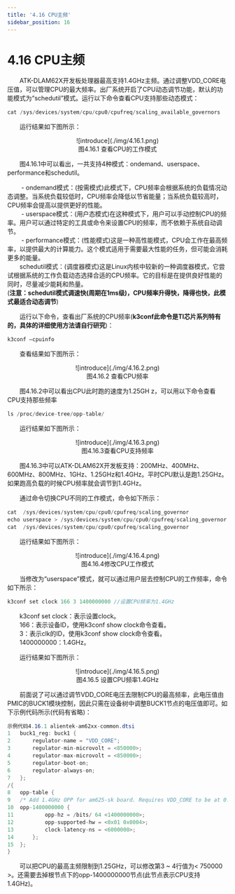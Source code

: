 ```yaml
---
title: '4.16 CPU主频'
sidebar_position: 16
---
```


# 4.16 CPU主频


&emsp;&emsp;ATK-DLAM62X开发板处理器最高支持1.4GHz主频。通过调整VDD_CORE电压值，可以管理CPU的最大频率。出厂系统开启了CPU动态调节功能，默认的功能模式为“schedutil”模式。运行以下命令查看CPU支持那些动态模式：

```c#
cat /sys/devices/system/cpu/cpu0/cpufreq/scaling_available_governors
```

&emsp;&emsp;运行结果如下图所示：



<center>
![introduce](./img/4.16.1.png)<br />
图4.16.1 查看CPU的工作模式
</center>

&emsp;&emsp;图4.16.1中可以看出，一共支持4种模式：ondemand、userspace、performance和schedutil。

&emsp;&emsp; - ondemand模式：(按需模式)此模式下，CPU频率会根据系统的负载情况动态调整。当系统负载较低时，CPU频率会降低以节省能量；当系统负载较高时，CPU频率会提高以提供更好的性能。<br />
&emsp;&emsp; - userspace模式：(用户态模式)在这种模式下，用户可以手动控制CPU的频率。用户可以通过特定的工具或命令来设置CPU的频率，而不依赖于系统自动调节。<br />
&emsp;&emsp; - performance模式：(性能模式)这是一种高性能模式，CPU会工作在最高频率，以提供最大的计算能力。这个模式适用于需要最大性能的任务，但可能会消耗更多的能量。<br />
&emsp;&emsp;schedutil模式：(调度器模式)这是Linux内核中较新的一种调度器模式，它尝试根据系统的工作负载动态选择合适的CPU频率。它的目标是在提供良好性能的同时，尽量减少能耗和热量。<br />
(**注意：schedutil模式调速快(周期在1ms级)，CPU频率升得快，降得也快，此模式最适合动态调节**)

&emsp;&emsp;运行以下命令，查看出厂系统的CPU频率(**k3conf此命令是TI芯片系列特有的，具体的详细使用方法请自行研究**)：

```c#
k3conf –cpuinfo
```

&emsp;&emsp;查看结果如下图所示：

<center>
![introduce](./img/4.16.2.png)<br />
图4.16.2 查看CPU频率
</center>

&emsp;&emsp;图4.16.2中可以看出CPU此时跑的速度为1.25GH	z，可以用以下命令查看CPU支持那些频率

```c#
ls /proc/device-tree/opp-table/
```

&emsp;&emsp;运行结果如下图所示：

<center>
![introduce](./img/4.16.3.png)<br />
图4.16.3查看CPU支持频率
</center>

&emsp;&emsp;图4.16.3中可以ATK-DLAM62X开发板支持：200MHz、400MHz、600MHz、800MHz、1GHz、1.25GHz和1.4GHz。平时CPU默认是跑1.25GHz。如果跑高负载的时候CPU频率就会调节到1.4GHz。

&emsp;&emsp;通过命令切换CPU不同的工作模式，命令如下所示：

```c#
cat  /sys/devices/system/cpu/cpu0/cpufreq/scaling_governor             //查看CPU运行的工作模式
echo userspace > /sys/devices/system/cpu/cpu0/cpufreq/scaling_governor //设置CPU运行模式为userspace
cat  /sys/devices/system/cpu/cpu0/cpufreq/scaling_governor             //查看CPU运行的工作模式
```

&emsp;&emsp;运行结果如下图所示：

<center>
![introduce](./img/4.16.4.png)<br />
图4.16.4修改CPU工作模式
</center>

&emsp;&emsp;当修改为“userspace”模式，就可以通过用户层去控制CPU的工作频率，命令如下所示：

```c#
k3conf set clock 166 3 1400000000 //设置CPU频率为1.4GHz
```

&emsp;&emsp;k3conf set clock：表示设置clock。<br />
&emsp;&emsp;166：表示设备ID，使用k3conf show clock命令查看。<br />
&emsp;&emsp;3：表示clk的ID，使用k3conf show clock命令查看。<br />
&emsp;&emsp;1400000000：1.4GHz。

&emsp;&emsp;运行结果如下图所示：

<center>
![introduce](./img/4.16.5.png)<br />
图4.16.5 设置CPU频率1.4GHz
</center>

&emsp;&emsp;前面说了可以通过调节VDD_CORE电压去限制CPU的最高频率，此电压值由PMIC的BUCK1模块控制，因此只需在设备树中调整BUCK1节点的电压值即可。如下示例代码所示(代码有省略)：

```c#
示例代码4.16.1 alientek-am62xx-common.dtsi
1   buck1_reg: buck1 {
2       regulator-name = "VDD_CORE";
3       regulator-min-microvolt = <850000>;
4       regulator-max-microvolt = <850000>;
5       regulator-boot-on;
6       regulator-always-on;
7   };
/{
8   opp-table {
9   /* Add 1.4GHz OPP for am625-sk board. Requires VDD_CORE to be at 0.85V */
10  opp-1400000000 {
11          opp-hz = /bits/ 64 <1400000000>;
12          opp-supported-hw = <0x01 0x0004>;
13          clock-latency-ns = <6000000>;
14      };
15  };
}
```

&emsp;&emsp;可以把CPU的最高主频限制到1.25GHz，可以修改第3 ~ 4行值为< 750000 >。还需要去掉根节点下的opp-1400000000节点(此节点表示CPU支持1.4GHz)。








